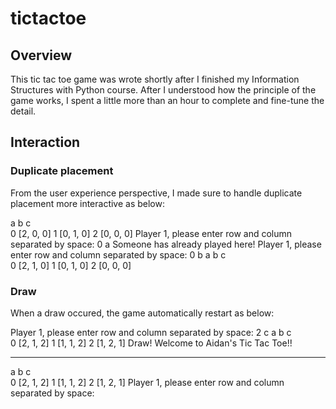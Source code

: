 # tictactoe

## Overview
This tic tac toe game was wrote shortly after I finished my Information Structures with Python course. After I understood how the principle of the game works, I spent a little more than an hour to complete and fine-tune the detail.

## Interaction

### Duplicate placement
From the user experience perspective, I made sure to handle duplicate placement more interactive as below:
  
  a  b  c  
0 [2, 0, 0]
1 [0, 1, 0]
2 [0, 0, 0]
Player 1, please enter row and column separated by space: 0 a
Someone has already played here!
Player 1, please enter row and column separated by space: 0 b
   a  b  c  
0 [2, 1, 0]
1 [0, 1, 0]
2 [0, 0, 0]

### Draw
When a draw occured, the game automatically restart as below:

Player 1, please enter row and column separated by space: 2 c
   a  b  c  
0 [2, 1, 2]
1 [1, 1, 2]
2 [1, 2, 1]
Draw!
            Welcome to Aidan's Tic Tac Toe!!
____________________________________________________________
   a  b  c  
0 [2, 1, 2]
1 [1, 1, 2]
2 [1, 2, 1]
Player 1, please enter row and column separated by space: 
